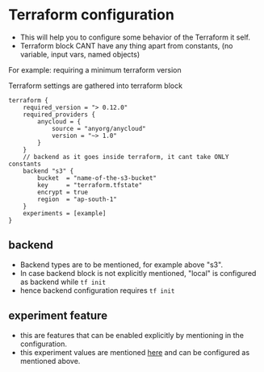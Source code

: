 # Terraform configuration

- This will help you to configure some behavior of the Terraform it self.
- Terraform block CANT have any thing apart from constants, (no variable, input vars, named objects)

For example: requiring a minimum terraform version

Terraform settings are gathered into terraform block

```hcl
terraform {
    required_version = "> 0.12.0"
    required_providers {
        anycloud = {
            source = "anyorg/anycloud"
            version = "~> 1.0"
        }
    }
    // backend as it goes inside terraform, it cant take ONLY constants
    backend "s3" {
        bucket  = "name-of-the-s3-bucket"
        key     = "terraform.tfstate"
        encrypt = true
        region  = "ap-south-1"
    }
    experiments = [example]
}
```

## backend

- Backend types are to be mentioned, for example above "s3".
- In case backend block is not explicitly mentioned, "local" is configured as backend while `tf init`
- hence backend configuration requires `tf init`

## experiment feature

- this are features that can be enabled explicitly by mentioning in the configuration.
- this experiment values are mentioned [here](https://github.com/hashicorp/terraform/blob/main/CHANGELOG.md) and can be configured as mentioned above.
